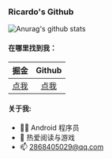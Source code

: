 ### Ricardo's Github

![Anurag's github stats](https://github-readme-stats.vercel.app/api?username=shenzhen2017&show_icons=true&theme=radical)

#### 在哪里找到我：

|                            掘金                             |                      Github                      |
| :--------------------------------------------------------: | :--------------------------------------------: |
| [点我](https://juejin.cn/user/668101431009496/posts)  | [点我](https://github.com/shenzhen2017) |

#### 关于我:

- 🙋🏻 Android 程序员
- 🏀 热爱阅读与游戏
- 📫 2868405029@qq.com
<!--
**shenzhen2017/shenzhen2017** is a ✨ _special_ ✨ repository because its `README.md` (this file) appears on your GitHub profile.

Here are some ideas to get you started:

- 🔭 I’m currently working on ...
- 🌱 I’m currently learning ...
- 👯 I’m looking to collaborate on ...
- 🤔 I’m looking for help with ...
- 💬 Ask me about ...
- 📫 How to reach me: ...
- 😄 Pronouns: ...
- ⚡ Fun fact: ...
-->
